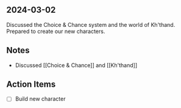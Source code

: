 ## 2024-03-02

Discussed the Choice & Chance system and the world of Kh'thand. Prepared to create our new characters. 

## Notes

- Discussed [[Choice & Chance]] and [[Kh'thand]] 

## Action Items

- [ ] Build new character

